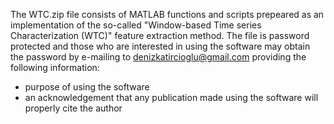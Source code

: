 The WTC.zip file consists of MATLAB functions and scripts prepeared as an implementation of the so-called "Window-based Time series Characterization (WTC)" feature extraction method. The file is password protected and those who are interested in using the software may obtain the password by e-mailing to denizkatircioglu@gmail.com providing the following information:

* purpose of using the software
* an acknowledgement that any publication made using the software will properly cite the author